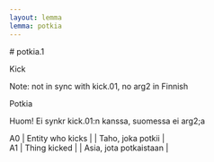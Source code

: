 ```yaml
---
layout: lemma
lemma: potkia
---
```


<div class="sense">
# <span class="sensename">potkia.1</span>

<span class="description">Kick</span>

Note: not in sync with kick.01, no arg2 in Finnish

<span class="description">Potkia</span>

Huom! Ei synkr kick.01:n kanssa, suomessa ei arg2;a

A0 | Entity who kicks |   | Taho, joka potkii |  
A1 | Thing kicked |   | Asia, jota potkaistaan |  

</div>

